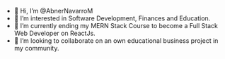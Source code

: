 - 👋 Hi, I’m @AbnerNavarroM
- 👀 I’m interested in Software Development, Finances and Education.
- 🌱 I’m currently ending my MERN Stack Course to become a Full Stack Web Developer on ReactJs.
- 💞️ I’m looking to collaborate on an own educational business project in my community.

<!---
AbnerNavarroM/AbnerNavarroM is a ✨ special ✨ repository because its `README.md` (this file) appears on your GitHub profile.
You can click the Preview link to take a look at your changes.
--->
